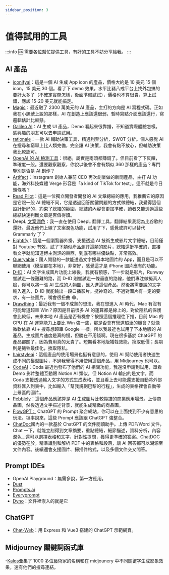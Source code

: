 ```yaml
---
sidebar_position: 3
---
```

# 值得試用的工具

:::info 🆘 
需要各位幫忙提供工具，有好的工具不妨分享給我。
:::

## AI 產品

- [iconifyai](https://www.iconifyai.com/)：這是一個 AI 生成 App icon 的產品，價格大約是 10 美元 15 個 icon，15 美元 30 個。看了下 demo 效果，水平比豬八戒平台上找外包搞的要好太多了（不確定實際怎樣，後面準備試試），價格也不算很貴，算上試錯，應該 15-20 美元就能搞定。
- [Magic](https://magic.dev/)：最近融了 2300 萬美元的 AI 產品，主打的方向是 AI 寫程式碼。正如我在小訊號上說的那樣，AI 在創造上應該還很弱，暫時寫點介面應該還行，寫邏輯估計比較懸。
- [Galileo AI](https://www.usegalileo.ai/)：AI 生成 UI 產品，Demo 看起來很靠譜，不知道實際體驗怎樣。感興趣的朋友可以去申請試用。
- [rationale](https://rationale.jinaai.cn/)：一款 AI 輔助決策工具，精通利弊分析，SWOT 分析。個人感覺 AI 在搜尋和窮舉上比人類完備，完全讓 AI 決策，我會有點不放心，但輔助決策我比較認可。
- [OpenAI 的 AI 檢測工具](https://openai.com/blog/new-ai-classifier-for-indicating-ai-written-text/)：很絕。屬實是兩頭都賺錢了。但目前看了下反饋，準確度一般。還要觀察觀察，你說以後會不會有類似 360 那樣的產品？專門鑒別是否是 AI 創作？
- [Artifact](https://www.theverge.com/2023/1/31/23579552/artifact-instagram-cofounders-kevin-systrom-mike-krieger-news-app)：Instagram 創始人兼前 CEO 再次創業做的新聞產品，主打 AI 功能，海外科技媒體 Verge 形容是「a kind of TikTok for text」。這不就是今日頭條嗎？
- [Read Pilot](https://readpilot.vercel.app/)：這是一位獨立開發者開發的 AI 文章總結的應用，我推薦它的原因是它跟一般 AI 總結不同，它是透過回答關鍵問題的方式做總結，我覺得這個設計挺好的，約束了總結的範圍，總結的內容會更加準確，讀者又能透過這些總結快速判斷文章是否值得讀。
- DeepL [文案潤色](https://www.deepl.com/write)：我一直在使用 DeepL 翻譯工具，翻譯結果我認為比谷歌的還好。最近他們上線了文案潤色功能，試用了下，感覺或許可以替代 Grammarly 了？
- [Eightify](https://www.eightify.app/)：這是一個瀏覽器外掛，支援透過 AI 技術生成影片文字總結，目前僅對 Youtube 有效，試了下類似產品測評這類的影片，總結還挺準確的，直接看文字就能知道博主測評的東西，到底有哪些優缺點，非常高效。
- [Queryable](https://apps.apple.com/us/app/queryable-find-photo-by-text/id1661598353?platform=iphone)：國人開發的一款能透過文字搜尋本地圖片的 App，而且是可以不聯網使用（模型都在本地），非常好，感覺這才是 iPhone 圖片應有的功能。
- [D-ID](https://www.d-id.com/)：AI 文字生成圖片功能上線後，我就有預感，下一步就是影片，Runway 嘗試走一條艱難的路，而 D-ID 則嘗試走一條垂直的路線，他們專注做擬真人臉，你可以將一張 AI 生成的人物圖，匯入進這個產品，然後將需要說的文字輸入進入，D-ID 就能輸出一段口播影片。挺神奇的。不過對圖片有一定的要求，有一些圖片，嘴會很扭曲 😂。
- [Drawthing](https://drawthings.ai/)：最近我有一個不成熟的想法，我在想進入 AI 時代，Mac 有沒有可能彎道超車 Win？原因是目前很多 AI 的運算都是線上的，對於隱私的保護會比較低，未來本地 AI 產品是否有機會？按照這個推理往下推，目前 Mac 的 GPU 在 AI 運算能力上要比 Win 強一些，那是否會有彎道超車的機會？就像微軟依靠 AI + 搜尋想超車 Google 一樣。所以我最近也試用了下本地版的 AI 產品，生成圖片速度是真的慢，但勝在不用錢啊。現在很多基於 ChatGPT 的產品都關了，因為費用真的太貴了。短期看本地版犧牲效能，換取低價；長期則是犧牲最佳化，換取隱私。
- [hairstyleai](https://www.hairstyleai.com/)：這個產品的使用場景也挺有意思的，使用 AI 幫助使用者快速生成不同的髮型圖片，不過我覺得不用使用這個產品，用 Midjourney 也可以。
- [CodaAI](https://coda.io/product/ai-alpha)：Coda 最近也發布了他們的 AI 相關功能，我還沒申請到試用，單看 Demo 影片整體互動跟 Notion AI 類似，但 Notion AI 輸出的是文字，而 Coda 支援透過輸入文字的方式生成表格，並且看上去可能還支援自動將外部資料匯入到表中，比如輸入「幫我規劃巴黎的行程」，生成的表格裡會自動帶上景區的圖片。
- [Pebblely](https://pebblely.com/)：這個產品應該算是 AI 生成圖片比較靠譜的商業應用場景。上傳商品圖，然後透過文字描述背景，就能生成精緻的商品圖。
- [FlowGPT：](https://flowgpt.com/) ChatGPT 的 Prompt 聚合網站，你可以在上面找到不少有意思的玩法。坦率說來，這些 Prompt 應該跟 ChatGPT 強整合。
- [ChatDoc](https://chatdoc.com/)國內的一款基於 ChatGPT 的文件閱讀助手。上傳 PDF/Word 文件，Chat 一下，就能立刻得到文章摘要，重點總結，細節描述，資料分析，內容潤色…還可以選擇表格和文字，針對性提問，獲得更準確的答案。ChatDOC 的優勢在於，精準識別和解析 PDF 中的表格和段落，讓 AI 回答都可以溯源至文件內容。後續還會支援圖片、掃描件格式，以及多個文件交叉問答。


## Prompt IDEs

- OpenAI Playground：無需多說，第一方應用。
- [Dust](https://dust.tt/)
- [Prompts.ai](https://prompts.ai/)
- [Everyprompt](https://www.everyprompt.com/)
- [Dyno](https://trydyno.com/)：文件裡嵌入的就是它

## ChatGPT

- [Chat-Web](https://github.com/Chanzhaoyu/chatgpt-web)：用 Express 和 Vue3 搭建的 ChatGPT 示範網頁。

## Midjourney 關鍵詞函式庫
-[Kalos](https://lib.kalos.art/)彙集了 1000 多位藝術家的名稱和在 midjounery 中不同關鍵字生成影象效果，還有他們的搜尋連結。